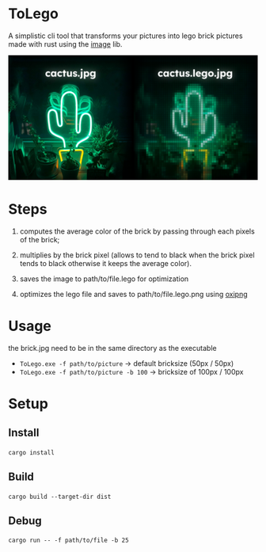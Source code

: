 # ToLego
A simplistic cli tool that transforms your pictures into lego brick pictures made with rust using the [image](https://crates.io/crates/image) lib.

![Default vs bricked](demo.png)

# Steps

1. computes the average color of the brick by passing through each pixels of the brick;

2. multiplies by the brick pixel (allows to tend to black when the brick pixel tends to black otherwise it keeps the average color).

3. saves the image to path/to/file.lego for optimization

4. optimizes the lego file and saves to path/to/file.lego.png using [oxipng](https://github.com/shssoichiro/oxipng)

# Usage

the brick.jpg need to be in the same directory as the executable

- `ToLego.exe -f path/to/picture` -> default bricksize (50px / 50px)
- `ToLego.exe -f path/to/picture -b 100` -> bricksize of 100px / 100px

# Setup

## Install

`cargo install`

## Build

`cargo build --target-dir dist`

## Debug

`cargo run -- -f path/to/file -b 25`